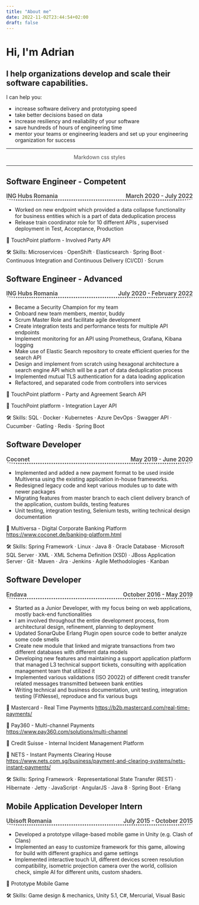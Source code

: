 ```yaml
---
title: "About me"
date: 2022-11-02T23:44:54+02:00
draft: false
---
```

# Hi, I'm Adrian 
## I help organizations develop and scale their software capabilities.

I can help you:
 - increase software delivery and prototyping speed
 - take better decisions based on data
 - increase resiliency and realiability of your software
 - save hundreds of hours of engineering time
 - mentor your teams or engineering leaders and set up your engineering organization for success

---


<style>
.div1 {
  padding: 0;
  margin: 0;
  background-color: #000;
  display: flex;
  align-items: center;
  justify-content: center;
}

.div1 {
  background: linear-gradient(to right, hsl(0, 0%, 30%) 0, hsl(0, 0%, 100%) 10%, hsl(0, 0%, 30%) 20%);
  -webkit-background-clip: text;
  -webkit-text-fill-color: transparent;
  animation: shine 3s infinite linear;
}

@keyframes shine {
  0% {
    background-position: 0;
  }
  60% {
    background-position: 600px;
  }
  100% {
    background-position: 600px;
  }
}
</style>

<div class="div1">
    Markdown css styles
</div>


<style>
h1 {
  color: blue;
  font-family: verdana;
  font-size: 300%;
}
p {
  color: red;
  font-family: courier;
  font-size: 160%;
}
</style>

---

## Software Engineer - Competent
<p style="font-size: 110%; color:#525150; border-bottom: medium solid rounded; border-bottom-style: dotted; border-end-end-radius: 40px 5px;
border-end-start-radius: 40px 5px;
font-weight: bold; ">
    ING Hubs Romania
    <span style="color:#525150; float:right;">
        March 2020 - July 2022
    </span>
</p>

* Worked on new endpoint which provided a data collapse functionality for business entities which is a part of data deduplication process
* Release train coordinator role for 10 different APIs , supervised deployment in Test, Acceptance, Production

💼 TouchPoint platform - Involved Party API

🛠️ Skills: Microservices · OpenShift · Elasticsearch · Spring Boot · Continuous Integration and Continuous Delivery (CI/CD) · Scrum


## Software Engineer - Advanced
<p style="font-size: 110%; color:#525150; border-bottom: medium solid rounded; border-bottom-style: dotted; border-end-end-radius: 40px 5px;
border-end-start-radius: 40px 5px;
font-weight: bold; ">
    ING Hubs Romania
    <span style="color:#525150; float:right;">
        July 2020 - February 2022
    </span>
</p>


* Became a Security Champion for my team
* Onboard new team members, mentor, buddy
* Scrum Master Role and facilitate agile development
* Create integration tests and performance tests for multiple API endpoints
* Implement monitoring for an API using Prometheus, Grafana, Kibana logging
* Make use of Elastic Search repository to create efficient queries for the search API
* Design and implement from scratch using hexagonal architecture a search engine API which will be a part of data deduplication process
* Implemented mutual TLS authentication for a data loading application
* Refactored, and separated code from controllers into services

 💼 TouchPoint platform - Party and Agreement Search API

 💼 TouchPoint platform - Integration Layer API

🛠️ Skills: SQL · Docker · Kubernetes · Azure DevOps · Swagger API · Cucumber · Gatling · Redis · Spring Boot



## Software Developer
<p style="font-size: 110%; color:#525150; border-bottom: medium solid rounded; border-bottom-style: dotted; border-end-end-radius: 40px 5px;
border-end-start-radius: 40px 5px;
font-weight: bold; ">
    Coconet
    <span style="color:#525150; float:right;">
        May 2019 - June 2020
    </span>
</p>

* Implemented and added a new payment format to be used inside Multiversa using the existing application in-house frameworks.
* Redesigned legacy code and kept various modules up to date with newer packages
* Migrating features from master branch to each client delivery branch of the application, custom builds, testing features
* Unit testing, integration testing, Selenium tests, writing technical design documentation

💼 Multiversa - Digital Corporate Banking Platform https://www.coconet.de/banking-platform.html

🛠️ Skills: Spring Framework · Linux · Java 8 · Oracle Database · Microsoft SQL Server · XML · XML Schema Definition (XSD) · JBoss Application Server · Git · Maven · Jira · Jenkins · Agile Methodologies · Kanban

## Software Developer
<p style="font-size: 110%; color:#525150; border-bottom: medium solid rounded; border-bottom-style: dotted; border-end-end-radius: 40px 5px;
border-end-start-radius: 40px 5px;
font-weight: bold; ">
    Endava
    <span style="color:#525150; float:right;">
        October 2016 - May 2019
    </span>
</p>

* Started as a Junior Developer, with my focus being on web applications, mostly back-end functionalities
* I am involved throughout the entire development process, from architectural design, refinement, planning to deployment
* Updated SonarQube Erlang Plugin open source code to better analyze some code smells
* Create new module that linked and migrate transactions from two different databases with different data models
* Developing new features and maintaining a support application platform that managed L3 technical support tickets, consulting with application management team that utilized it
* Implemented various validations (ISO 20022) of different credit transfer related messages transmitted between bank entities
* Writing technical and business documentation, unit testing, integration testing (FitNesse), reproduce and fix various bugs

💼 Mastercard - Real Time Payments https://b2b.mastercard.com/real-time-payments/

💼 Pay360 - Multi-channel Payments https://www.pay360.com/solutions/multi-channel

💼 Credit Suisse - Internal Incident Management Platform

💼 NETS - Instant Payments Clearing House https://www.nets.com.sg/business/payment-and-clearing-systems/nets-instant-payments/

🛠️ Skills: Spring Framework · Representational State Transfer (REST) · Hibernate · Jetty · JavaScript · AngularJS · Java 8 · Spring Boot · Erlang


## Mobile Application Developer Intern
<p style="font-size: 110%; color:#525150; border-bottom: medium solid rounded; border-bottom-style: dotted; border-end-end-radius: 40px 5px;
border-end-start-radius: 40px 5px;
font-weight: bold; ">
    Ubisoft Romania
    <span style="color:#525150; float:right;">
        July 2015 - October 2015
    </span>
</p>

* Developed a prototype village-based mobile game in Unity (e.g. Clash of Clans)
* Implemented an easy to customize framework for this game, allowing for build with different graphics and game settings
* Implemented interactive touch UI, different devices screen resolution compatibility, isometric projection camera over the world, collision check, simple AI for different units, custom shaders.

💼 Prototype Mobile Game

🛠️ Skills: Game design & mechanics, Unity 5.1, C#, Mercurial, Visual Basic

